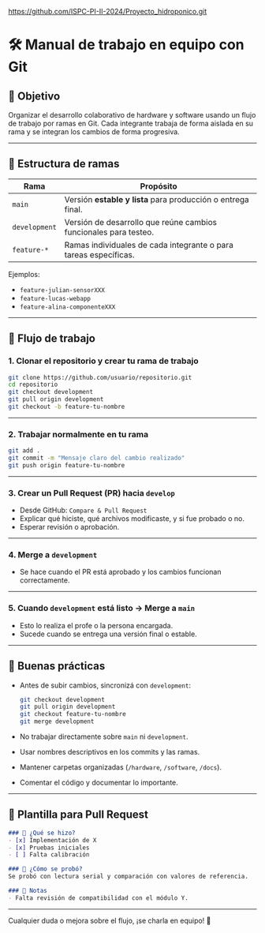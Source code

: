 https://github.com/ISPC-PI-II-2024/Proyecto_hidroponico.git
# 🛠️ Manual de trabajo en equipo con Git

## 📌 Objetivo
Organizar el desarrollo colaborativo de hardware y software usando un flujo de trabajo por ramas en Git. Cada integrante trabaja de forma aislada en su rama y se integran los cambios de forma progresiva.

---

## 🌳 Estructura de ramas

| Rama             | Propósito                                                          |
|------------------|--------------------------------------------------------------------|
| `main`           | Versión **estable y lista** para producción o entrega final.       |
| `development`    | Versión de desarrollo que reúne cambios funcionales para testeo.   |
| `feature-*`      | Ramas individuales de cada integrante o para tareas específicas.   |

Ejemplos:
- `feature-julian-sensorXXX`
- `feature-lucas-webapp`
- `feature-alina-componenteXXX`

---

## 🚀 Flujo de trabajo

### 1. Clonar el repositorio y crear tu rama de trabajo

```bash
git clone https://github.com/usuario/repositorio.git
cd repositorio
git checkout development
git pull origin development
git checkout -b feature-tu-nombre
```

---

### 2. Trabajar normalmente en tu rama

```bash
git add .
git commit -m "Mensaje claro del cambio realizado"
git push origin feature-tu-nombre
```

---

### 3. Crear un Pull Request (PR) hacia `develop`

- Desde GitHub: `Compare & Pull Request`
- Explicar qué hiciste, qué archivos modificaste, y si fue probado o no.
- Esperar revisión o aprobación.

---

### 4. Merge a `development`

- Se hace cuando el PR está aprobado y los cambios funcionan correctamente.

---

### 5. Cuando `development` está listo → Merge a `main`

- Esto lo realiza el profe o la persona encargada.
- Sucede cuando se entrega una versión final o estable.

---

## 🧹 Buenas prácticas

- Antes de subir cambios, sincronizá con `development`:
  ```bash
  git checkout development
  git pull origin development
  git checkout feature-tu-nombre
  git merge development
  ```

- No trabajar directamente sobre `main` ni `development`.
- Usar nombres descriptivos en los commits y las ramas.
- Mantener carpetas organizadas (`/hardware`, `/software`, `/docs`).
- Comentar el código y documentar lo importante.

---

## 📄 Plantilla para Pull Request

```markdown
### 🚀 ¿Qué se hizo?
- [x] Implementación de X
- [x] Pruebas iniciales
- [ ] Falta calibración

### 🧪 ¿Cómo se probó?
Se probó con lectura serial y comparación con valores de referencia.

### 📝 Notas
- Falta revisión de compatibilidad con el módulo Y.
```

---

Cualquier duda o mejora sobre el flujo, ¡se charla en equipo! 💬
